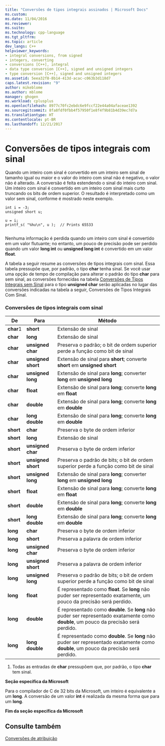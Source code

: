 ```yaml
---
title: "Conversões de tipos integrais assinados | Microsoft Docs"
ms.custom: 
ms.date: 11/04/2016
ms.reviewer: 
ms.suite: 
ms.technology: cpp-language
ms.tgt_pltfrm: 
ms.topic: article
dev_langs: C++
helpviewer_keywords:
- integral conversions, from signed
- integers, converting
- conversions [C++], integral
- data type conversion [C++], signed and unsigned integers
- type conversion [C++], signed and unsigned integers
ms.assetid: 5eea32f8-8b14-413d-acac-c063b3d118d7
caps.latest.revision: "9"
author: mikeblome
ms.author: mblome
manager: ghogen
ms.workload: cplusplus
ms.openlocfilehash: 8977c70fc2ebdc6e9fccf22e44a04afaceae1392
ms.sourcegitcommit: 8fa8fdf0fbb4f57950f1e8f4f9b81b4d39ec7d7a
ms.translationtype: HT
ms.contentlocale: pt-BR
ms.lasthandoff: 12/21/2017
---
```

# <a name="conversions-from-signed-integral-types"></a>Conversões de tipos integrais com sinal
Quando um inteiro com sinal é convertido em um inteiro sem sinal de tamanho igual ou maior e o valor do inteiro com sinal não é negativo, o valor não é alterado. A conversão é feita estendendo o sinal do inteiro com sinal. Um inteiro com sinal é convertido em um inteiro com sinal mais curto truncando os bits de ordem superior. O resultado é interpretado como um valor sem sinal, conforme é mostrado neste exemplo.  
  
```  
int i = -3;  
unsigned short u;  
  
u = i;   
printf_s( "%hu\n", u );  // Prints 65533  
  
```  
  
 Nenhuma informação é perdida quando um inteiro com sinal é convertido em um valor flutuante; no entanto, um pouco de precisão pode ser perdido quando um valor **long int** ou **unsigned long int** é convertido em um valor **float**.  
  
 A tabela a seguir resume as conversões de tipos integrais com sinal. Essa tabela pressupõe que, por padrão, o tipo **char** tenha sinal. Se você usar uma opção de tempo de compilação para alterar o padrão do tipo **char** para sem sinal, as conversões fornecidas na tabela [Conversões de Tipos Integrais sem Sinal](../c-language/conversions-from-unsigned-integral-types.md) para o tipo **unsigned char** serão aplicadas no lugar das conversões indicadas na tabela a seguir, Conversões de Tipos Integrais Com Sinal.  
  
### <a name="conversions-from-signed-integral-types"></a>Conversões de tipos integrais com sinal  
  
|De|Para|Método|  
|----------|--------|------------|  
|**char**1|**short**|Extensão de sinal|  
|**char**|**long**|Extensão de sinal|  
|**char**|**unsigned char**|Preserva o padrão; o bit de ordem superior perde a função como bit de sinal|  
|**char**|**unsigned short**|Extensão de sinal para **short**; converte **short** em **unsigned short**|  
|**char**|**unsigned long**|Extensão de sinal para **long**; converter **long** em **unsigned long**|  
|**char**|**float**|Extensão de sinal para **long**; converte **long** em **float**|  
|**char**|**double**|Extensão de sinal para **long**; converte **long** em **double**|  
|**char**|**long double**|Extensão de sinal para **long**; converte **long** em **double**|  
|**short**|**char**|Preserva o byte de ordem inferior|  
|**short**|**long**|Extensão de sinal|  
|**short**|**unsigned char**|Preserva o byte de ordem inferior|  
|**short**|**unsigned short**|Preserva o padrão de bits; o bit de ordem superior perde a função como bit de sinal|  
|**short**|**unsigned long**|Extensão de sinal para **long**; converter **long** em **unsigned long**|  
|**short**|**float**|Extensão de sinal para **long**; converte **long** em **float**|  
|**short**|**double**|Extensão de sinal para **long**; converte **long** em **double**|  
|**short**|**long double**|Extensão de sinal para **long**; converte **long** em **double**|  
|**long**|**char**|Preserva o byte de ordem inferior|  
|**long**|**short**|Preserva a palavra de ordem inferior|  
|**long**|**unsigned char**|Preserva o byte de ordem inferior|  
|**long**|**unsigned short**|Preserva a palavra de ordem inferior|  
|**long**|**unsigned long**|Preserva o padrão de bits; o bit de ordem superior perde a função como bit de sinal|  
|**long**|**float**|É representado como **float**. Se **long** não puder ser representado exatamente, um pouco da precisão será perdido.|  
|**long**|**double**|É representado como **double**. Se **long** não puder ser representado exatamente como **double**, um pouco da precisão será perdido.|  
|**long**|**long double**|É representado como **double**. Se **long** não puder ser representado exatamente como **double**, um pouco da precisão será perdido.|  
  
 1. Todas as entradas de **char** pressupõem que, por padrão, o tipo **char** tem sinal.  
  
 **Seção específica da Microsoft**  
  
 Para o compilador de C de 32 bits da Microsoft, um inteiro é equivalente a um **long**. A conversão de um valor **int** é realizada da mesma forma que para um **long**.  
  
 **Fim da seção específica da Microsoft**  
  
## <a name="see-also"></a>Consulte também  
 [Conversões de atribuição](../c-language/assignment-conversions.md)